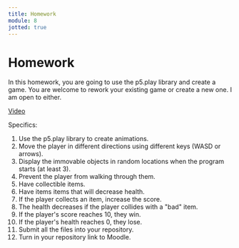 ```yaml
---
title: Homework
module: 8
jotted: true
---
```


# Homework

In this homework, you are going to use the p5.play library and create a game.  You are welcome to rework your existing game or create a new one. I am open to either.

<a href="https://youtu.be/p8HqJiXCXco" target="_blank">Video</a>

Specifics:

1. Use the p5.play library to create animations.
2. Move the player in different directions using different keys (WASD or arrows).
3. Display the immovable objects in random locations when the program starts (at least 3).
4. Prevent the player from walking through them.
5. Have collectible items.
6. Have items items that will decrease health.
7. If the player collects an item, increase the score.
8. The health decreases if the player collides with a "bad" item.
9. If the player's score reaches 10, they win.
10. If the player's health reaches 0, they lose.
11. Submit all the files into your repository.
12. Turn in your repository link to Moodle.

